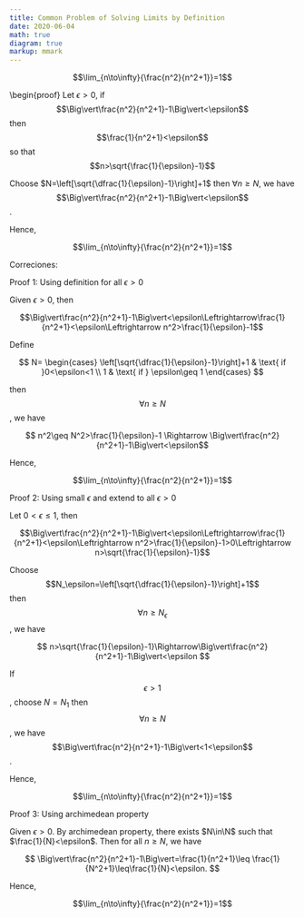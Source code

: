 ```yaml
---
title: Common Problem of Solving Limits by Definition
date: 2020-06-04
math: true
diagram: true
markup: mmark
---
```




$$\lim_{n\to\infty}{\frac{n^2}{n^2+1}}=1$$

\begin{proof}
Let $\epsilon>0$, if $$\Big\vert\frac{n^2}{n^2+1}-1\Big\vert<\epsilon$$ then $$\frac{1}{n^2+1}<\epsilon$$ so that $$n>\sqrt{\frac{1}{\epsilon}-1}$$

Choose $N=\left[\sqrt{\dfrac{1}{\epsilon}-1}\right]+1$ then $\forall n\geq N$, we have
$$\Big\vert\frac{n^2}{n^2+1}-1\Big\vert<\epsilon$$.

Hence,

$$\lim_{n\to\infty}{\frac{n^2}{n^2+1}}=1$$

Correciones:

Proof 1: Using definition for all $\epsilon>0$

Given $\epsilon>0$, then

$$\Big\vert\frac{n^2}{n^2+1}-1\Big\vert<\epsilon\Leftrightarrow\frac{1}{n^2+1}<\epsilon\Leftrightarrow n^2>\frac{1}{\epsilon}-1$$ 

Define

$$ N=
\begin{cases}
\left[\sqrt{\dfrac{1}{\epsilon}-1}\right]+1 & \text{ if }0<\epsilon<1 \\
1 & \text{ if } \epsilon\geq 1
\end{cases}
$$

then $$\forall n\geq N$$, we have

$$ n^2\geq N^2>\frac{1}{\epsilon}-1 \Rightarrow
\Big\vert\frac{n^2}{n^2+1}-1\Big\vert<\epsilon$$

Hence,

$$\lim_{n\to\infty}{\frac{n^2}{n^2+1}}=1$$

Proof 2: Using small $\epsilon$ and extend to all $\epsilon>0$

Let $0<\epsilon\leq 1$, then

$$\Big\vert\frac{n^2}{n^2+1}-1\Big\vert<\epsilon\Leftrightarrow\frac{1}{n^2+1}<\epsilon\Leftrightarrow n^2>\frac{1}{\epsilon}-1>0\Leftrightarrow n>\sqrt{\frac{1}{\epsilon}-1}$$

Choose $$N_\epsilon=\left[\sqrt{\dfrac{1}{\epsilon}-1}\right]+1$$ then $$\forall n\geq N_\epsilon $$, we have

$$ n>\sqrt{\frac{1}{\epsilon}-1}\Rightarrow\Big\vert\frac{n^2}{n^2+1}-1\Big\vert<\epsilon $$

If $$\epsilon> 1$$, choose $N=N_1$ then $$\forall n\geq N$$, we have
$$\Big\vert\frac{n^2}{n^2+1}-1\Big\vert<1<\epsilon$$.

Hence,

$$\lim_{n\to\infty}{\frac{n^2}{n^2+1}}=1$$

Proof 3: Using archimedean property

Given $\epsilon>0$. By archimedean property, there exists $N\in\N$ such that $\frac{1}{N}<\epsilon$. Then for all $n\geq N$, we have

$$
\Big\vert\frac{n^2}{n^2+1}-1\Big\vert=\frac{1}{n^2+1}\leq \frac{1}{N^2+1}\leq\frac{1}{N}<\epsilon.
$$

Hence,

$$\lim_{n\to\infty}{\frac{n^2}{n^2+1}}=1$$
